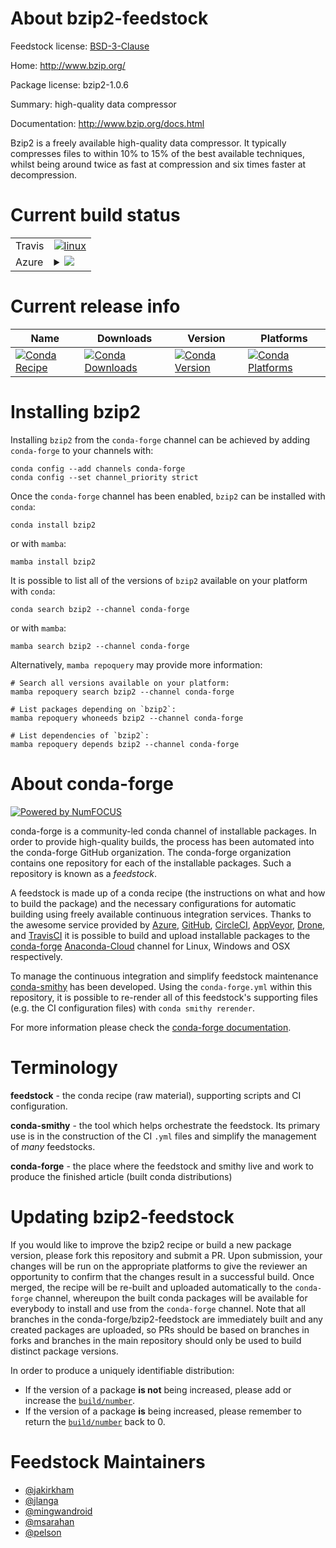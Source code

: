 About bzip2-feedstock
=====================

Feedstock license: [BSD-3-Clause](https://github.com/conda-forge/bzip2-feedstock/blob/main/LICENSE.txt)

Home: http://www.bzip.org/

Package license: bzip2-1.0.6

Summary: high-quality data compressor

Documentation: http://www.bzip.org/docs.html

Bzip2 is a freely available high-quality data compressor. It typically
compresses files to within 10% to 15% of the best available techniques,
whilst being around twice as fast at compression and six times faster
at decompression.


Current build status
====================


<table><tr>
    <td>Travis</td>
    <td>
      <a href="https://app.travis-ci.com/conda-forge/bzip2-feedstock">
        <img alt="linux" src="https://img.shields.io/travis/com/conda-forge/bzip2-feedstock/main.svg?label=Linux">
      </a>
    </td>
  </tr>
    
  <tr>
    <td>Azure</td>
    <td>
      <details>
        <summary>
          <a href="https://dev.azure.com/conda-forge/feedstock-builds/_build/latest?definitionId=116&branchName=main">
            <img src="https://dev.azure.com/conda-forge/feedstock-builds/_apis/build/status/bzip2-feedstock?branchName=main">
          </a>
        </summary>
        <table>
          <thead><tr><th>Variant</th><th>Status</th></tr></thead>
          <tbody><tr>
              <td>linux_64</td>
              <td>
                <a href="https://dev.azure.com/conda-forge/feedstock-builds/_build/latest?definitionId=116&branchName=main">
                  <img src="https://dev.azure.com/conda-forge/feedstock-builds/_apis/build/status/bzip2-feedstock?branchName=main&jobName=linux&configuration=linux%20linux_64_" alt="variant">
                </a>
              </td>
            </tr><tr>
              <td>linux_aarch64</td>
              <td>
                <a href="https://dev.azure.com/conda-forge/feedstock-builds/_build/latest?definitionId=116&branchName=main">
                  <img src="https://dev.azure.com/conda-forge/feedstock-builds/_apis/build/status/bzip2-feedstock?branchName=main&jobName=linux&configuration=linux%20linux_aarch64_" alt="variant">
                </a>
              </td>
            </tr><tr>
              <td>linux_ppc64le</td>
              <td>
                <a href="https://dev.azure.com/conda-forge/feedstock-builds/_build/latest?definitionId=116&branchName=main">
                  <img src="https://dev.azure.com/conda-forge/feedstock-builds/_apis/build/status/bzip2-feedstock?branchName=main&jobName=linux&configuration=linux%20linux_ppc64le_" alt="variant">
                </a>
              </td>
            </tr><tr>
              <td>osx_64</td>
              <td>
                <a href="https://dev.azure.com/conda-forge/feedstock-builds/_build/latest?definitionId=116&branchName=main">
                  <img src="https://dev.azure.com/conda-forge/feedstock-builds/_apis/build/status/bzip2-feedstock?branchName=main&jobName=osx&configuration=osx%20osx_64_" alt="variant">
                </a>
              </td>
            </tr><tr>
              <td>osx_arm64</td>
              <td>
                <a href="https://dev.azure.com/conda-forge/feedstock-builds/_build/latest?definitionId=116&branchName=main">
                  <img src="https://dev.azure.com/conda-forge/feedstock-builds/_apis/build/status/bzip2-feedstock?branchName=main&jobName=osx&configuration=osx%20osx_arm64_" alt="variant">
                </a>
              </td>
            </tr><tr>
              <td>win_64</td>
              <td>
                <a href="https://dev.azure.com/conda-forge/feedstock-builds/_build/latest?definitionId=116&branchName=main">
                  <img src="https://dev.azure.com/conda-forge/feedstock-builds/_apis/build/status/bzip2-feedstock?branchName=main&jobName=win&configuration=win%20win_64_" alt="variant">
                </a>
              </td>
            </tr><tr>
              <td>win_arm64</td>
              <td>
                <a href="https://dev.azure.com/conda-forge/feedstock-builds/_build/latest?definitionId=116&branchName=main">
                  <img src="https://dev.azure.com/conda-forge/feedstock-builds/_apis/build/status/bzip2-feedstock?branchName=main&jobName=win&configuration=win%20win_arm64_" alt="variant">
                </a>
              </td>
            </tr>
          </tbody>
        </table>
      </details>
    </td>
  </tr>
</table>

Current release info
====================

| Name | Downloads | Version | Platforms |
| --- | --- | --- | --- |
| [![Conda Recipe](https://img.shields.io/badge/recipe-bzip2-green.svg)](https://anaconda.org/conda-forge/bzip2) | [![Conda Downloads](https://img.shields.io/conda/dn/conda-forge/bzip2.svg)](https://anaconda.org/conda-forge/bzip2) | [![Conda Version](https://img.shields.io/conda/vn/conda-forge/bzip2.svg)](https://anaconda.org/conda-forge/bzip2) | [![Conda Platforms](https://img.shields.io/conda/pn/conda-forge/bzip2.svg)](https://anaconda.org/conda-forge/bzip2) |

Installing bzip2
================

Installing `bzip2` from the `conda-forge` channel can be achieved by adding `conda-forge` to your channels with:

```
conda config --add channels conda-forge
conda config --set channel_priority strict
```

Once the `conda-forge` channel has been enabled, `bzip2` can be installed with `conda`:

```
conda install bzip2
```

or with `mamba`:

```
mamba install bzip2
```

It is possible to list all of the versions of `bzip2` available on your platform with `conda`:

```
conda search bzip2 --channel conda-forge
```

or with `mamba`:

```
mamba search bzip2 --channel conda-forge
```

Alternatively, `mamba repoquery` may provide more information:

```
# Search all versions available on your platform:
mamba repoquery search bzip2 --channel conda-forge

# List packages depending on `bzip2`:
mamba repoquery whoneeds bzip2 --channel conda-forge

# List dependencies of `bzip2`:
mamba repoquery depends bzip2 --channel conda-forge
```


About conda-forge
=================

[![Powered by
NumFOCUS](https://img.shields.io/badge/powered%20by-NumFOCUS-orange.svg?style=flat&colorA=E1523D&colorB=007D8A)](https://numfocus.org)

conda-forge is a community-led conda channel of installable packages.
In order to provide high-quality builds, the process has been automated into the
conda-forge GitHub organization. The conda-forge organization contains one repository
for each of the installable packages. Such a repository is known as a *feedstock*.

A feedstock is made up of a conda recipe (the instructions on what and how to build
the package) and the necessary configurations for automatic building using freely
available continuous integration services. Thanks to the awesome service provided by
[Azure](https://azure.microsoft.com/en-us/services/devops/), [GitHub](https://github.com/),
[CircleCI](https://circleci.com/), [AppVeyor](https://www.appveyor.com/),
[Drone](https://cloud.drone.io/welcome), and [TravisCI](https://travis-ci.com/)
it is possible to build and upload installable packages to the
[conda-forge](https://anaconda.org/conda-forge) [Anaconda-Cloud](https://anaconda.org/)
channel for Linux, Windows and OSX respectively.

To manage the continuous integration and simplify feedstock maintenance
[conda-smithy](https://github.com/conda-forge/conda-smithy) has been developed.
Using the ``conda-forge.yml`` within this repository, it is possible to re-render all of
this feedstock's supporting files (e.g. the CI configuration files) with ``conda smithy rerender``.

For more information please check the [conda-forge documentation](https://conda-forge.org/docs/).

Terminology
===========

**feedstock** - the conda recipe (raw material), supporting scripts and CI configuration.

**conda-smithy** - the tool which helps orchestrate the feedstock.
                   Its primary use is in the construction of the CI ``.yml`` files
                   and simplify the management of *many* feedstocks.

**conda-forge** - the place where the feedstock and smithy live and work to
                  produce the finished article (built conda distributions)


Updating bzip2-feedstock
========================

If you would like to improve the bzip2 recipe or build a new
package version, please fork this repository and submit a PR. Upon submission,
your changes will be run on the appropriate platforms to give the reviewer an
opportunity to confirm that the changes result in a successful build. Once
merged, the recipe will be re-built and uploaded automatically to the
`conda-forge` channel, whereupon the built conda packages will be available for
everybody to install and use from the `conda-forge` channel.
Note that all branches in the conda-forge/bzip2-feedstock are
immediately built and any created packages are uploaded, so PRs should be based
on branches in forks and branches in the main repository should only be used to
build distinct package versions.

In order to produce a uniquely identifiable distribution:
 * If the version of a package **is not** being increased, please add or increase
   the [``build/number``](https://docs.conda.io/projects/conda-build/en/latest/resources/define-metadata.html#build-number-and-string).
 * If the version of a package **is** being increased, please remember to return
   the [``build/number``](https://docs.conda.io/projects/conda-build/en/latest/resources/define-metadata.html#build-number-and-string)
   back to 0.

Feedstock Maintainers
=====================

* [@jakirkham](https://github.com/jakirkham/)
* [@jlanga](https://github.com/jlanga/)
* [@mingwandroid](https://github.com/mingwandroid/)
* [@msarahan](https://github.com/msarahan/)
* [@pelson](https://github.com/pelson/)

